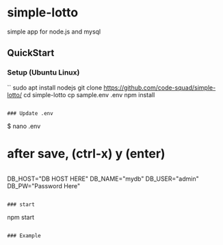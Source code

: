 # simple-lotto

simple app for node.js and mysql

## QuickStart

### Setup (Ubuntu Linux)

``
sudo apt install nodejs
git clone https://github.com/code-squad/simple-lotto/
cd simple-lotto
cp sample.env .env
npm install
```

### Update .env

```
$ nano .env
# after save, (ctrl-x) y (enter)
```

```
DB_HOST="DB HOST HERE"
DB_NAME="mydb"
DB_USER="admin"
DB_PW="Password Here"
```

### start

```
npm start
```

### Example

```
```
